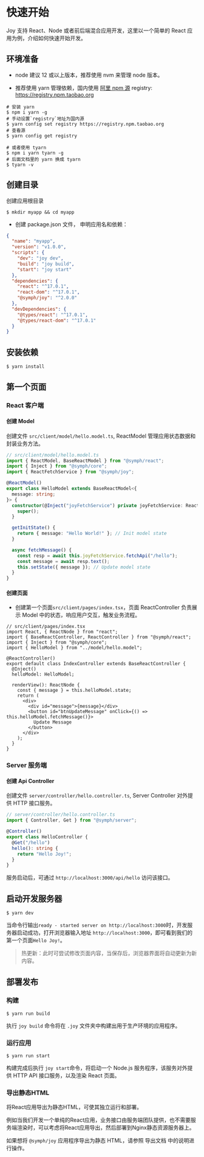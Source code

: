 # 快速开始

Joy 支持 React、Node 或者前后端混合应用开发，这里以一个简单的 React 应用为例，介绍如何快速开始开发。

## 环境准备

- node 建议 12 或以上版本，推荐使用 nvm 来管理 node 版本。

- 推荐使用 yarn 管理依赖，国内使用 [阿里 npm 源](https://npmmirror.com/) registry: https://registry.npm.taobao.org

```shell
# 安装 yarn
$ npm i yarn -g
# 手动设置`registry`地址为国内源
$ yarn config set registry https://registry.npm.taobao.org
# 查看源
$ yarn config get registry

# 或者使用 tyarn
$ npm i yarn tyarn -g
# 后面文档里的 yarn 换成 tyarn
$ tyarn -v
```

## 创建目录

创建应用根目录

```shell
$ mkdir myapp && cd myapp
```

- 创建 package.json 文件， 申明应用名和依赖：

```json
{
  "name": "myapp",
  "version": "v1.0.0",
  "scripts": {
    "dev": "joy dev",
    "build": "joy build",
    "start": "joy start"
  },
  "dependencies": {
    "react": "^17.0.1",
    "react-dom": "^17.0.1",
    "@symph/joy": "^2.0.0"
  },
  "devDependencies": {
    "@types/react": "^17.0.1",
    "@types/react-dom": "^17.0.1"
  }
}
```

## 安装依赖

```shell
$ yarn install
```

## 第一个页面

### React 客户端

#### 创建 Model

创建文件 `src/client/model/hello.model.ts`, ReactModel 管理应用状态数据和封装业务方法。

```ts
// src/client/model/hello.model.ts
import { ReactModel, BaseReactModel } from "@symph/react";
import { Inject } from "@symph/core";
import { ReactFetchService } from "@symph/joy";

@ReactModel()
export class HelloModel extends BaseReactModel<{
  message: string;
}> {
  constructor(@Inject("joyFetchService") private joyFetchService: ReactFetchService) {
    super();
  }

  getInitState() {
    return { message: "Hello World!" }; // Init model state
  }

  async fetchMessage() {
    const resp = await this.joyFetchService.fetchApi("/hello");
    const message = await resp.text();
    this.setState({ message }); // Update model state
  }
}
```

#### 创建页面

- 创建第一个页面`src/client/pages/index.tsx`，页面 ReactController 负责展示 Model 中的状态，响应用户交互，触发业务流程。

```tsx
// src/client/pages/index.tsx
import React, { ReactNode } from "react";
import { BaseReactController, ReactController } from "@symph/react";
import { Inject } from "@symph/core";
import { HelloModel } from "../model/hello.model";

@ReactController()
export default class IndexController extends BaseReactController {
  @Inject()
  helloModel: HelloModel;

  renderView(): ReactNode {
    const { message } = this.helloModel.state;
    return (
      <div>
        <div id="message">{message}</div>
        <button id="btnUpdateMessage" onClick={() => this.helloModel.fetchMessage()}>
          Update Message
        </button>
      </div>
    );
  }
}
```

### Server 服务端

#### 创建 Api Controller

创建文件 `server/controller/hello.controller.ts`, Server Controller 对外提供 HTTP 接口服务。

```ts
// server/controller/hello.controller.ts
import { Controller, Get } from "@symph/server";

@Controller()
export class HelloController {
  @Get("/hello")
  hello(): string {
    return "Hello Joy!";
  }
}
```

服务启动后，可通过 `http://localhost:3000/api/hello` 访问该接口。

## 启动开发服务器

```shell
$ yarn dev
```

当命令行输出`ready - started server on http://localhost:3000`时，开发服务器启动成功，打开浏览器输入地址 `http://localhost:3000`，即可看到我们的第一个页面`Hello Joy!`。

> 热更新：此时可尝试修改页面内容，当保存后，浏览器界面将自动更新为新内容。

## 部署发布

### 构建

```shell
$ yarn run build
```

执行 `joy build` 命令将在 `.joy` 文件夹中构建出用于生产环境的应用程序。

### 运行应用

```shell
$ yarn run start
```

构建完成后执行 `joy start`命令，将启动一个 Node.js 服务程序，该服务对外提供 HTTP API 接口服务，以及渲染 React 页面。

### 导出静态HTML

将React应用导出为静态HTML，可使其独立运行和部署。

例如当我们开发一个单纯的React应用，业务接口由服务端团队提供，也不需要服务端渲染时，可以考虑将React应用导出，然后部署到Nginx静态资源服务器上。

如果想将 `@symph/joy` 应用程序导出为静态 HTML，请参照 导出文档 中的说明进行操作。
